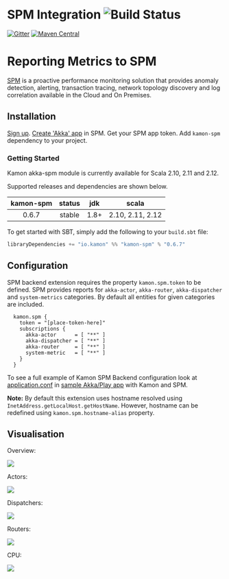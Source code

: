 SPM Integration    ![Build Status](https://travis-ci.org/kamon-io/kamon-spm.svg?branch=master)
==========================
[![Gitter](https://badges.gitter.im/Join%20Chat.svg)](https://gitter.im/kamon-io/Kamon?utm_source=badge&utm_medium=badge&utm_campaign=pr-badge&utm_content=badge)
[![Maven Central](https://maven-badges.herokuapp.com/maven-central/io.kamon/kamon-spm_2.12/badge.svg)](https://maven-badges.herokuapp.com/maven-central/io.kamon/kamon-spm_2.12)

Reporting Metrics to SPM
=======================

[SPM] is a proactive performance monitoring solution that provides anomaly detection, alerting, transaction tracing, network topology discovery and log correlation available in the Cloud and On Premises.

Installation
------------

[Sign up]. [Create 'Akka' app] in SPM. Get your SPM app token. Add `kamon-spm` dependency to your project.

### Getting Started

Kamon akka-spm module is currently available for Scala 2.10, 2.11 and 2.12.

Supported releases and dependencies are shown below.

| kamon-spm  | status | jdk  | scala            |
|:------:|:------:|:----:|------------------|
|  0.6.7 | stable | 1.8+ |  2.10, 2.11, 2.12  |

To get started with SBT, simply add the following to your `build.sbt`
file:

```scala
libraryDependencies += "io.kamon" %% "kamon-spm" % "0.6.7"
```

Configuration
-------------

SPM backend extension requires the property `kamon.spm.token` to be defined. SPM provides reports for `akka-actor`, `akka-router`, `akka-dispatcher` and `system-metrics` categories. By default all entities for given categories are included.

```
  kamon.spm {
    token = "[place-token-here]"
    subscriptions {
      akka-actor      = [ "**" ]
      akka-dispatcher = [ "**" ]
      akka-router     = [ "**" ]
      system-metric   = [ "**" ]
    }
  }
```

To see a full example of Kamon SPM Backend configuration look at [application.conf] in [sample Akka/Play app] with Kamon and SPM.

**Note:** By default this extension uses hostname resolved using `InetAddress.getLocalHost.getHostName`. However, hostname can be redefined using `kamon.spm.hostname-alias` property.

Visualisation
-------------

Overview:

<img class="img-responsive" src="http://kamon.io/assets/img/spm-module-overview.png">

Actors:

<img class="img-responsive" src="http://kamon.io/assets/img/spm-module-actors.png">

Dispatchers:

<img class="img-responsive" src="http://kamon.io/assets/img/spm-module-dispatchers.png">

Routers:

<img class="img-responsive" src="http://kamon.io/assets/img/spm-module-routers.png">

CPU:

<img class="img-responsive" src="http://kamon.io/assets/img/spm-module-cpu.png">


[SPM]: http://sematext.com/spm/index.html
[Sign up]: https://apps.sematext.com/users-web/register.do
[Create 'Akka' app]: https://apps.sematext.com/spm-reports/registerApplication.do
[sample Akka/Play app]: https://github.com/sematext/kamon-spm-example
[application.conf]: https://github.com/sematext/kamon-spm-example/blob/master/src/main/resources/application.conf
